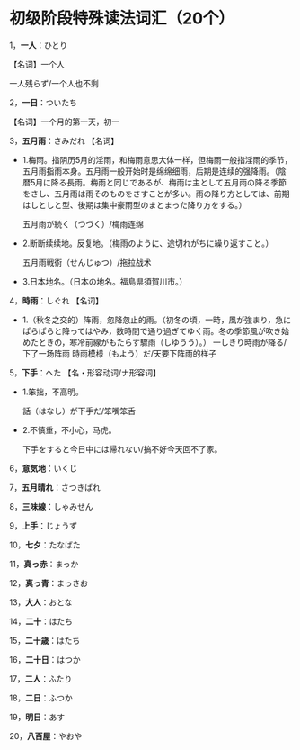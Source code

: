# 初级阶段特殊读法词汇（20个）

1，**一人**：ひとり 

【名词】一个人

一人残らず/一个人也不剩



2，**一日**：ついたち

【名词】一个月的第一天，初一



3，**五月雨**：さみだれ
【名词】

- 1.梅雨。指阴历5月的淫雨，和梅雨意思大体一样，但梅雨一般指淫雨的季节，五月雨指雨本身。五月雨一般开始时是绵绵细雨，后期是连续的强降雨。（陰暦5月に降る長雨。梅雨と同じであるが、梅雨は主として五月雨の降る季節をさし、五月雨は雨そのものをさすことが多い。雨の降り方としては、前期はしとしと型、後期は集中豪雨型のまとまった降り方をする。）

  五月雨が続く（つづく）/梅雨连绵

- 2.断断续续地。反复地。（梅雨のように、途切れがちに繰り返すこと。）

  五月雨戦術（せんじゅつ）/拖拉战术

- 3.日本地名。（日本の地名。福島県須賀川市。）



4，**時雨**：しぐれ
【名词】
- 1.（秋冬之交的）阵雨，忽降忽止的雨。（初冬の頃，一時，風が強まり，急にぱらぱらと降ってはやみ，数時間で通り過ぎてゆく雨。冬の季節風が吹き始めたときの，寒冷前線がもたらす驟雨（しゆうう）。）
一しきり時雨が降る/下了一场阵雨
時雨模様（もよう）だ/天要下阵雨的样子



5，**下手**：へた
【名・形容动词/ナ形容词】

- 1.笨拙，不高明。

  話（はなし）が下手だ/笨嘴笨舌

- 2.不慎重，不小心，马虎。

  下手をすると今日中には帰れない/搞不好今天回不了家。



6，**意気地**：いくじ

7，**五月晴れ**：さつきばれ

8，**三味線**：しゃみせん

9，**上手**：じょうず

10，**七夕**：たなばた

11，**真っ赤**：まっか

12，**真っ青**：まっさお

13，**大人**：おとな

14，**二十**：はたち

15，**二十歳**：はたち

16，**二十日**：はつか

17，**二人**：ふたり

18，**二日**：ふつか

19，**明日**：あす

20，**八百屋**：やおや

